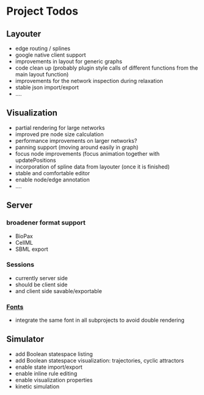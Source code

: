 # Project Todos #

## Layouter ##
  * edge routing / splines
  * google native client support
  * improvements in layout for generic graphs
  * code clean up (probably plugin style calls of different functions from the main layout function)
  * improvements for the network inspection during relaxation
  * stable json import/export
  * ....

## Visualization ##
  * partial rendering for large networks
  * improved pre node size calculation
  * performance improvements on larger networks?
  * panning support (moving around easily in graph)
  * focus node improvements (focus animation together with updatePositions
  * incorporation of spline data from layouter (once it is finished)
  * stable and comfortable editor
  * enable node/edge annotation
  * ....

## Server ##

### broadener format support ###
  * BioPax
  * CellML
  * SBML export

### Sessions ###
  * currently server side
  * should be client side
  * and client side savable/exportable

### [Fonts](Fonts.md) ###
  * integrate the same font in all subprojects to avoid double rendering

## Simulator ##

  * add Boolean statespace listing
  * add Boolean statespace visualization: trajectories, cyclic attractors
  * enable state import/export
  * enable inline rule editing
  * enable visualization properties
  * kinetic simulation